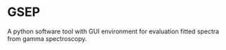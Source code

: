# GSEP
A python software tool with GUI environment for evaluation fitted spectra from gamma spectroscopy.
